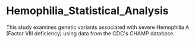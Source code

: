 # Hemophilia_Statistical_Analysis
This study examines genetic variants associated with severe Hemophilia A (Factor VIII deficiency) using data from the CDC's CHAMP database.
